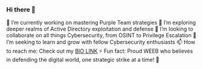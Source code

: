 ### Hi there 👋
🔭 I’m currently working on mastering Purple Team strategies
🌱 I’m exploring deeper realms of Active Directory exploitation and defense
👯 I’m looking to collaborate on all things Cybersecurity, from OSINT to Privilege Escalation
🤔 I’m seeking to learn and grow with fellow Cybersecurity enthusiasts
📫 How to reach me: Check out my [BIO LINK](https://simranjit.bio.link/)
⚡ Fun fact: Proud WEEB who believes in defending the digital world, one strategic strike at a time! 🥷
